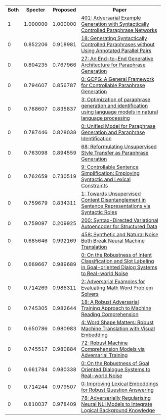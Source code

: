 <html><table><tr>
<th>Both</th>
<th>Specter</th>
<th>Proposed</th>
<th>Paper</th>
</tr>
<tr>
<td>1</td>
<td>1.000000</td>
<td>1.000000</td>
<td><a href="https://www.semanticscholar.org/paper/2b110fce160468eb179b6c43ea27e098757a56dd">401: Adversarial Example Generation with Syntactically Controlled Paraphrase Networks</a></td>
</tr>
<tr>
<td>0</td>
<td>0.852206</td>
<td>0.918981</td>
<td><a href="https://www.semanticscholar.org/paper/46dfe93b284c929e7340e3f59303f25ad1a9df88">18: Generating Syntactically Controlled Paraphrases without Using Annotated Parallel Pairs</a></td>
</tr>
<tr>
<td>0</td>
<td>0.804235</td>
<td>0.767966</td>
<td><a href="https://www.semanticscholar.org/paper/56d41f91193994eb80884ec83c1c1e74b7cc3058">27: An End-to-End Generative Architecture for Paraphrase Generation</a></td>
</tr>
<tr>
<td>0</td>
<td>0.794607</td>
<td>0.856787</td>
<td><a href="https://www.semanticscholar.org/paper/f86f7fc6af6f15329e0867f0513f20063673adf8">0: GCPG: A General Framework for Controllable Paraphrase Generation</a></td>
</tr>
<tr>
<td>0</td>
<td>0.788607</td>
<td>0.835837</td>
<td><a href="https://www.semanticscholar.org/paper/2ac49e28a0ba383f90c51fab20983ed6030f5b32">3: Optimization of paraphrase generation and identification using language models in natural language processing</a></td>
</tr>
<tr>
<td>0</td>
<td>0.787446</td>
<td>0.828038</td>
<td><a href="https://www.semanticscholar.org/paper/6206ca5c85e1815019345f387e0efdaed5438de1">0: Unified Model for Paraphrase Generation and Paraphrase Identification</a></td>
</tr>
<tr>
<td>0</td>
<td>0.763098</td>
<td>0.894559</td>
<td><a href="https://www.semanticscholar.org/paper/ccad27088b9098de4eaca8dc449b18766db4b3ab">68: Reformulating Unsupervised Style Transfer as Paraphrase Generation</a></td>
</tr>
<tr>
<td>0</td>
<td>0.762659</td>
<td>0.730519</td>
<td><a href="https://www.semanticscholar.org/paper/76366a281cfc36f1cb28d7860c7bdd89d18e8495">9: Controllable Sentence Simplification: Employing Syntactic and Lexical Constraints</a></td>
</tr>
<tr>
<td>0</td>
<td>0.759679</td>
<td>0.834311</td>
<td><a href="https://www.semanticscholar.org/paper/5686670ca5ac167ccdcd272e1627c3ca17186152">1: Towards Unsupervised Content Disentanglement in Sentence Representations via Syntactic Roles</a></td>
</tr>
<tr>
<td>0</td>
<td>0.759097</td>
<td>0.209925</td>
<td><a href="https://www.semanticscholar.org/paper/7dd434b3799a6c8c346a1d7ee77d37980a4ef5b9">200: Syntax-Directed Variational Autoencoder for Structured Data</a></td>
</tr>
<tr>
<td>0</td>
<td>0.685646</td>
<td>0.992169</td>
<td><a href="https://www.semanticscholar.org/paper/765bdcf27ebc1eb03a14f1e47aefa4dda1e03073">458: Synthetic and Natural Noise Both Break Neural Machine Translation</a></td>
</tr>
<tr>
<td>0</td>
<td>0.669667</td>
<td>0.989689</td>
<td><a href="https://www.semanticscholar.org/paper/cc7afea1e5d51ca4c0819333506cecb06c3f3c3e">0: On the Robustness of Intent Classification and Slot Labeling in Goal-oriented Dialog Systems to Real-world Noise</a></td>
</tr>
<tr>
<td>0</td>
<td>0.714269</td>
<td>0.986311</td>
<td><a href="https://www.semanticscholar.org/paper/68900bf4b9cc820f4b47608871eafcac65a33917">2: Adversarial Examples for Evaluating Math Word Problem Solvers</a></td>
</tr>
<tr>
<td>0</td>
<td>0.745305</td>
<td>0.982644</td>
<td><a href="https://www.semanticscholar.org/paper/81c3176545213cc318fed74ef4c7eb88ad80ad97">18: A Robust Adversarial Training Approach to Machine Reading Comprehension</a></td>
</tr>
<tr>
<td>0</td>
<td>0.650786</td>
<td>0.980983</td>
<td><a href="https://www.semanticscholar.org/paper/d7a1c8da1b8163f5bbd4d12e58cad5002947105e">4: Word Shape Matters: Robust Machine Translation with Visual Embedding</a></td>
</tr>
<tr>
<td>0</td>
<td>0.745517</td>
<td>0.980884</td>
<td><a href="https://www.semanticscholar.org/paper/f8522bf98b92d1cb620a07eab318bf2a8fd1ea2a">72: Robust Machine Comprehension Models via Adversarial Training</a></td>
</tr>
<tr>
<td>0</td>
<td>0.661784</td>
<td>0.980338</td>
<td><a href="https://www.semanticscholar.org/paper/69a956449fa167ed26aedb447408ebccbc76c0aa">0: On the Robustness of Goal Oriented Dialogue Systems to Real-world Noise</a></td>
</tr>
<tr>
<td>0</td>
<td>0.714244</td>
<td>0.979507</td>
<td><a href="https://www.semanticscholar.org/paper/a74b77d23d3b4ee0a05020dadd7e0372c62dc84d">0: Improving Lexical Embeddings for Robust Question Answering</a></td>
</tr>
<tr>
<td>0</td>
<td>0.810037</td>
<td>0.978409</td>
<td><a href="https://www.semanticscholar.org/paper/fac1c95993e86f92c7adeec7f72e06503e4190d5">78: Adversarially Regularising Neural NLI Models to Integrate Logical Background Knowledge</a></td>
</tr>
</table></html>
